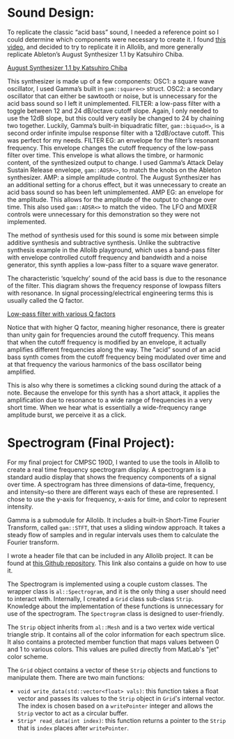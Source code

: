 # Sound Design:
To replicate the classic “acid bass” sound, I needed a reference point so I could determine which components were necessary to create it. I found [this video](https://www.youtube.com/watch?v=M3FdELMpDIA), and decided to try to replicate it in Allolib, and more generally replicate Ableton’s August Synthesizer 1.1 by Katsuhiro Chiba. 

[August Synthesizer 1.1 by Katsuhiro Chiba](https://cdn-resources.ableton.com/resources/filer_thumbnails/public/2012/01/09/katsuhiro-chiba-classic-synths-august.png__556x176_q85_crop_subsampling-2_upscale.jpg)

This synthesizer is made up of a few components:
OSC1: a square wave oscillator, I used Gamma’s built in `gam::square<>` struct. 
OSC2: a secondary oscillator that can either be sawtooth or noise, but is unnecessary for the acid bass sound so I left it unimplemented.
FILTER: a low-pass filter with a toggle between 12 and 24 dB/octave cutoff slope. Again, I only needed to use the 12dB slope, but this could very easily be changed to 24 by chaining two together. Luckily, Gamma’s built-in biquadratic filter, `gam::biquad<>`, is a second order infinite impulse response filter with a 12dB/octave cutoff. This was perfect for my needs. 
FILTER EG: an envelope for the filter’s resonant frequency. This envelope changes the cutoff frequency of the low-pass filter over time. This envelope is what allows the timbre, or harmonic content, of the synthesized output to change. I used Gamma’s Attack Delay Sustain Release envelope, `gam::ADSR<>`, to match the knobs on the Ableton synthesizer.
AMP: a simple amplitude control. The August Synthesizer has an additional setting for a chorus effect, but it was unnecessary to create an acid bass sound so has been left unimplemented. 
AMP EG: an envelope for the amplitude. This allows for the amplitude of the output to change over time. This also used `gam::ADSR<>` to match the video.
The LFO and MIXER controls were unnecessary for this demonstration so they were not implemented. 

The method of synthesis used for this sound is some mix between simple additive synthesis and subtractive synthesis. Unlike the subtractive synthesis example in the Allolib playground, which uses a band-pass filter with envelope controlled cutoff frequency and bandwidth and a noise generator, this synth applies a low-pass filter to a square wave generator. 

The characteristic ‘squelchy’ sound of the acid bass is due to the resonance of the filter. This diagram shows the frequency response of lowpass filters with resonance. In signal processing/electrical engineering terms this is usually called the Q factor. 

[Low-pass filter with various Q factors](https://qtxasset.com/files/sensorsmag/nodes/2009/5861/Figure3_big.jpg)

Notice that with higher Q factor, meaning higher resonance, there is greater than unity gain for frequencies around the cutoff frequency. This means that when the cutoff frequency is modified by an envelope, it actually amplifies different frequencies along the way. The “acid” sound of an acid bass synth comes from the cutoff frequency being modulated over time and at that frequency the various harmonics of the bass oscillator being amplified.

This is also why there is sometimes a clicking sound during the attack of a note. Because the envelope for this synth has a short attack, it applies the amplification due to resonance to a wide range of frequencies in a very short time. When we hear what is essentially a wide-frequency range amplitude burst, we perceive it as a click. 

# Spectrogram (Final Project):
For my final project for CMPSC 190D, I wanted to use the tools in Allolib to create a real time frequency spectrogram display. 
A spectrogram is a standard audio display that shows the frequency components of a signal over time. A spectrogram has three dimensions of data–time, frequency, and intensity–so there are different ways each of these are represented. I chose to use the y-axis for frequency, x-axis for time, and color to represent intensity. 

Gamma is a submodule for Allolib. It includes a built-in Short-Time Fourier Transform, called `gam::STFT`, that uses a sliding window approach. It takes a steady flow of samples and in regular intervals uses them to calculate the Fourier transform. 

I wrote a header file that can be included in any Allolib project. It can be found at [this Github repository](https://github.com/zeilerphone/allolib_spectrogram/). This link also contains a guide on how to use it.

The Spectrogram is implemented using a couple custom classes. The wrapper class is `al::Spectrogram`, and it is the only thing a user should need to interact with. Internally, I created a `Grid` class sub-class `Strip`. 
Knowledge about the implementation of these functions is unnecessary for use of the spectrogram. The `Spectrogram` class is designed to user-friendly.

The `Strip` object inherits from `al::Mesh` and is a two vertex wide vertical triangle strip. It contains all of the color information for each spectrum slice. It also contains a protected member function that maps values between 0 and 1 to various colors. This values are pulled directly from MatLab's "jet" color scheme.

The `Grid` object contains a vector of these `Strip` objects and functions to manipulate them. There are two main functions:
- `void write_data(std::vector<float> vals)`: this function takes a float vector and passes its values to the `Strip` object in `Grid`'s internal vector. The index is chosen based on a `writePointer` integer and allows the `Strip` vector to act as a circular buffer.
- `Strip* read_data(int index)`: this function returns a pointer to the `Strip` that is `index` places after `writePointer`. 




